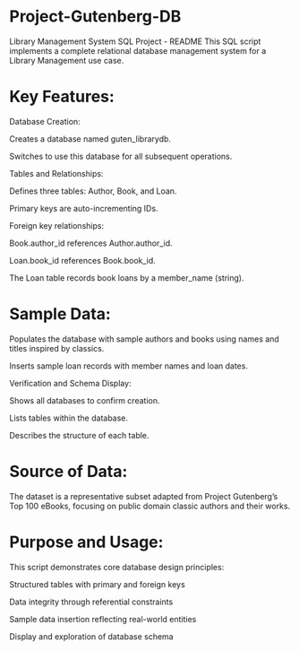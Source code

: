 # Project-Gutenberg-DB
Library Management System SQL Project - README
This SQL script implements a complete relational database management system for a Library Management use case.

# Key Features:
Database Creation:

Creates a database named guten_librarydb.

Switches to use this database for all subsequent operations.

Tables and Relationships:

Defines three tables: Author, Book, and Loan.

Primary keys are auto-incrementing IDs.

Foreign key relationships:

Book.author_id references Author.author_id.

Loan.book_id references Book.book_id.

The Loan table records book loans by a member_name (string).

# Sample Data:

Populates the database with sample authors and books using names and titles inspired by classics.

Inserts sample loan records with member names and loan dates.

Verification and Schema Display:

Shows all databases to confirm creation.

Lists tables within the database.

Describes the structure of each table.

# Source of Data:
The dataset is a representative subset adapted from Project Gutenberg’s Top 100 eBooks, focusing on public domain classic authors and their works.

# Purpose and Usage:
This script demonstrates core database design principles:

Structured tables with primary and foreign keys

Data integrity through referential constraints

Sample data insertion reflecting real-world entities

Display and exploration of database schema
